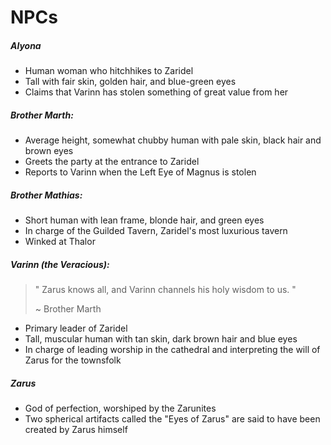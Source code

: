 # NPCs 

##### Alyona
- Human woman who hitchhikes to Zaridel
- Tall with fair skin, golden hair, and blue-green eyes
- Claims that Varinn has stolen something of great value from her



##### Brother Marth:

- Average height, somewhat chubby human with pale skin, black hair and brown eyes
- Greets the party at the entrance to Zaridel
- Reports to Varinn when the Left Eye of Magnus is stolen
  
##### Brother Mathias:

- Short human with lean frame, blonde hair, and green eyes
- In charge of the Guilded Tavern, Zaridel's most luxurious tavern
- Winked at Thalor


##### Varinn (the Veracious):

> " Zarus knows all, and Varinn channels his holy wisdom to us. " 
>    
> ~ Brother Marth
- Primary leader of Zaridel
- Tall, muscular human with tan skin, dark brown hair and blue eyes
- In charge of leading worship in the cathedral and interpreting the will of Zarus for the townsfolk

  
##### Zarus
- God of perfection, worshiped by the Zarunites
- Two spherical artifacts called the "Eyes of Zarus" are said to have been created by Zarus himself
